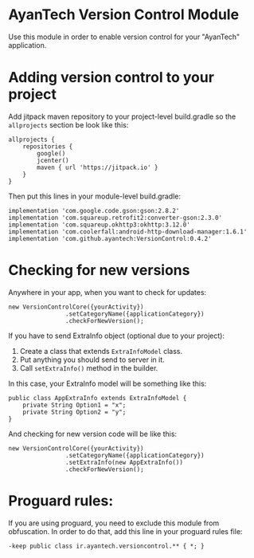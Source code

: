 # AyanTech Version Control Module

Use this module in order to enable version control for your "AyanTech" application.

# Adding version control to your project

Add jitpack maven repository to your project-level build.gradle so the `allprojects` section be look like this:
```
allprojects {
    repositories {
        google()
        jcenter()
        maven { url 'https://jitpack.io' }
    }
}
```
Then put this lines in your module-level build.gradle:
```
implementation 'com.google.code.gson:gson:2.8.2'
implementation 'com.squareup.retrofit2:converter-gson:2.3.0'
implementation 'com.squareup.okhttp3:okhttp:3.12.0'
implementation 'com.coolerfall:android-http-download-manager:1.6.1'
implementation 'com.github.ayantech:VersionControl:0.4.2'
```

# Checking for new versions

Anywhere in your app, when you want to check for updates:
```
new VersionControlCore({yourActivity})
                .setCategoryName({applicationCategory})
                .checkForNewVersion();
```

If you have to send ExtraInfo object (optional due to your project):
1. Create a class that extends `ExtraInfoModel` class.
2. Put anything you should send to server in it.
3. Call `setExtraInfo()` method in the builder.

In this case, your ExtraInfo model will be something like this:
```
public class AppExtraInfo extends ExtraInfoModel {
    private String Option1 = "x";
    private String Option2 = "y";
}
```

And checking for new version code will be like this:
```
new VersionControlCore({yourActivity})
                .setCategoryName({applicationCategory})
                .setExtraInfo(new AppExtraInfo())
                .checkForNewVersion();
```

# Proguard rules:
If you are using proguard, you need to exclude this module from obfuscation. In order to do that, add this line in your proguard rules file:

```
-keep public class ir.ayantech.versioncontrol.** { *; }
```
